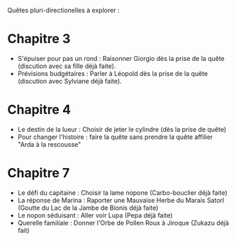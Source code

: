 Quêtes pluri-directionelles à explorer :
# Chapitre 3
 - S'épuiser pour pas un rond : Raisonner Giorgio dès la prise de la quête (discution avec sa fille déjà faite).
 - Prévisions budgétaires : Parler à Léopold dès la prise de la quête (discution avec Sylviane déjà faite).
# Chapitre 4
 - Le destin de la lueur : Choisir de jeter le cylindre (dès la prise de quête)
 - Pour changer l'histoire : faire la quête sans prendre la quête affilier "Arda à la rescousse"
# Chapitre 7
 - Le défi du capitaine : Choisir la lame nopone (Carbo-bouclier déjà faite)
 - La réponse de Marina : Raporter une Mauvaise Herbe du Marais Satorl (Goutte du Lac de la Jambe de Bionis déjà faite)
 - Le nopon séduisant : Aller voir Lupa (Pepa déjà faite)
 - Querelle familiale : Donner l'Orbe de Pollen Roux à Jiroque (Zukazu déjà fait)
